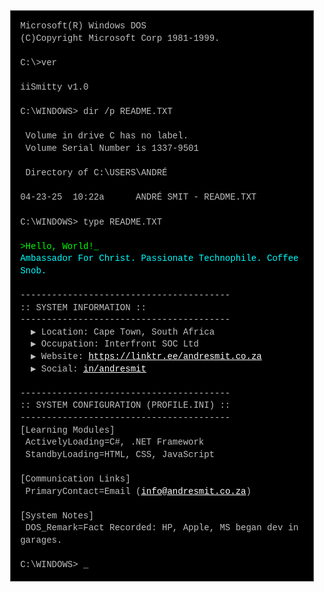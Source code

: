 <!-- Simplified DOS/Command Prompt Theme -->
<div align="center">

<pre style="font-family: 'Courier New', Courier, monospace; font-size: 14px; line-height: 1.4; text-align: left; color: #c0c0c0; background-color: #000000; border: 1px solid #555; max-width: 700px; width: 90%; margin: auto; padding: 15px; white-space: pre-wrap; word-wrap: break-word;">
Microsoft(R) Windows DOS
(C)Copyright Microsoft Corp 1981-1999.

C:\>ver

iiSmitty v1.0

C:\WINDOWS> dir /p README.TXT

 Volume in drive C has no label.
 Volume Serial Number is 1337-9501

 Directory of C:\USERS\ANDRÉ

04-23-25  10:22a      ANDRÉ SMIT - README.TXT

C:\WINDOWS> type README.TXT

<span style="color: #00ff00;">>Hello, World!_</span>
<span style="color: #00ffff;">Ambassador For Christ. Passionate Technophile. Coffee Snob.</span>

----------------------------------------
:: SYSTEM INFORMATION ::
----------------------------------------
  ▶ Location: Cape Town, South Africa
  ▶ Occupation: Interfront SOC Ltd
  ▶ Website: <a href="https://linktr.andresmit.co.za" target="_blank" style="color: #ffffff; text-decoration: underline;">https://linktr.ee/andresmit.co.za</a>
  ▶ Social: <a href="https://linkedin.com/in/andrezsmit" target="_blank" style="color: #ffffff; text-decoration: underline;">in/andresmit</a>

----------------------------------------
:: SYSTEM CONFIGURATION (PROFILE.INI) ::
----------------------------------------
[Learning Modules]
 ActivelyLoading=C#, .NET Framework
 StandbyLoading=HTML, CSS, JavaScript

[Communication Links]
 PrimaryContact=Email (<a href="mailto:info@andresmit.co.za" style="color: #ffffff; text-decoration: underline;">info@andresmit.co.za</a>)

[System Notes]
 DOS_Remark=Fact Recorded: HP, Apple, MS began dev in garages.

C:\WINDOWS> _
</pre>

</div>
